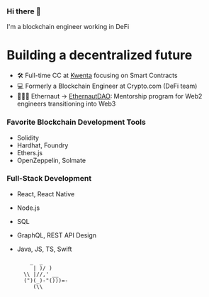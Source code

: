 ### Hi there 👋

I'm a blockchain engineer working in DeFi

# Building a decentralized future

- 🛠 Full-time CC at <a href="https://v2.beta.kwenta.io/market/sETH">Kwenta</a> focusing on Smart Contracts
- 💻 Formerly a Blockchain Engineer at Crypto.com (DeFi team)
- 👩🏻‍🚀 Ethernaut -> <a href="https://twitter.com/EthernautDAO">EthernautDAO</a>: Mentorship program for Web2 engineers transitioning into Web3

### Favorite Blockchain Development Tools

- Solidity
- Hardhat, Foundry
- Ethers.js
- OpenZeppelin, Solmate

### Full-Stack Development

- React, React Native
- Node.js
- SQL
- GraphQL, REST API Design
- Java, JS, TS, Swift

          _  _
           | )/ )
        \\ |//,' __
        (")(_)-"()))=-
           (\\
